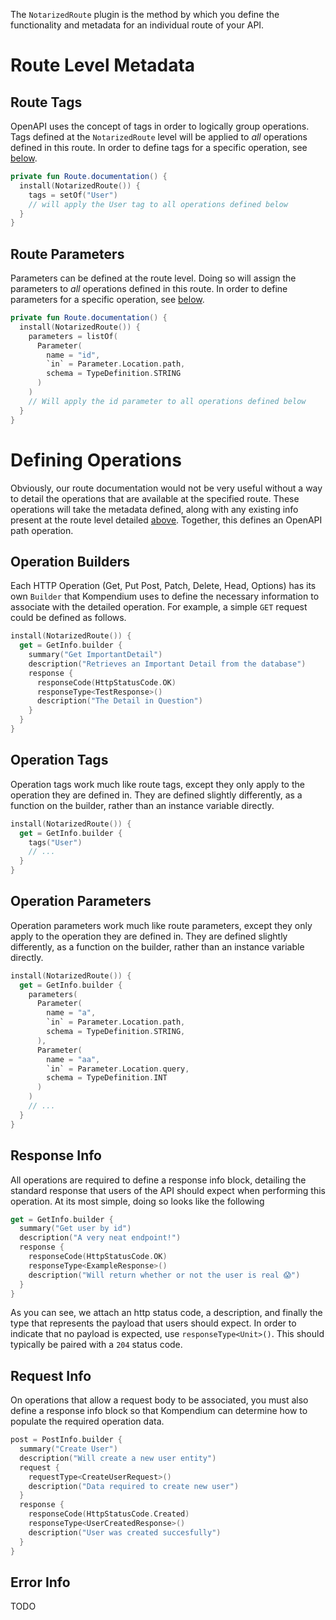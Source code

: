The `NotarizedRoute` plugin is the method by which you define the functionality and metadata for an individual route of
your API.

# Route Level Metadata

## Route Tags

OpenAPI uses the concept of tags in order to logically group operations. Tags defined at the `NotarizedRoute` level will
be applied to _all_ operations defined in this route. In order to define tags for a specific operation,
see [below](#operation-tags).

```kotlin
private fun Route.documentation() {
  install(NotarizedRoute()) {
    tags = setOf("User")
    // will apply the User tag to all operations defined below
  }
}
```

## Route Parameters

Parameters can be defined at the route level. Doing so will assign the parameters to _all_ operations defined in this
route. In order to define parameters for a specific operation, see [below](#operation-parameters).

```kotlin
private fun Route.documentation() {
  install(NotarizedRoute()) {
    parameters = listOf(
      Parameter(
        name = "id",
        `in` = Parameter.Location.path,
        schema = TypeDefinition.STRING
      )
    )
    // Will apply the id parameter to all operations defined below
  }
}
```

# Defining Operations

Obviously, our route documentation would not be very useful without a way to detail the operations that are available at
the specified route. These operations will take the metadata defined, along with any existing info present at the route
level detailed [above](#route-level-metadata). Together, this defines an OpenAPI path operation.

## Operation Builders

Each HTTP Operation (Get, Put Post, Patch, Delete, Head, Options) has its own `Builder` that Kompendium uses to define
the necessary information to associate with the detailed operation. For example, a simple `GET` request could be
defined as follows.

```kotlin
install(NotarizedRoute()) {
  get = GetInfo.builder {
    summary("Get ImportantDetail")
    description("Retrieves an Important Detail from the database")
    response {
      responseCode(HttpStatusCode.OK)
      responseType<TestResponse>()
      description("The Detail in Question")
    }
  }
}
```

## Operation Tags

Operation tags work much like route tags, except they only apply to the operation they are defined in. They are defined
slightly differently, as a function on the builder, rather than an instance variable directly.

```kotlin
install(NotarizedRoute()) {
  get = GetInfo.builder {
    tags("User")
    // ...
  }
}
```

## Operation Parameters

Operation parameters work much like route parameters, except they only apply to the operation they are defined in. They
are defined slightly differently, as a function on the builder, rather than an instance variable directly.

```kotlin
install(NotarizedRoute()) {
  get = GetInfo.builder {
    parameters(
      Parameter(
        name = "a",
        `in` = Parameter.Location.path,
        schema = TypeDefinition.STRING,
      ),
      Parameter(
        name = "aa",
        `in` = Parameter.Location.query,
        schema = TypeDefinition.INT
      )
    )
    // ...
  }
}
```

## Response Info

All operations are required to define a response info block, detailing the standard response that users of the API
should expect when performing this operation. At its most simple, doing so looks like the following

```kotlin
get = GetInfo.builder {
  summary("Get user by id")
  description("A very neat endpoint!")
  response {
    responseCode(HttpStatusCode.OK)
    responseType<ExampleResponse>()
    description("Will return whether or not the user is real 😱")
  }
}
```

As you can see, we attach an http status code, a description, and finally the type that represents the payload that
users should expect. In order to indicate that no payload is expected, use `responseType<Unit>()`. This should typically
be paired with a `204` status code.

## Request Info

On operations that allow a request body to be associated, you must also define a response info block so that Kompendium
can determine how to populate the required operation data.

```kotlin
post = PostInfo.builder {
  summary("Create User")
  description("Will create a new user entity")
  request {
    requestType<CreateUserRequest>()
    description("Data required to create new user")
  }
  response {
    responseCode(HttpStatusCode.Created)
    responseType<UserCreatedResponse>()
    description("User was created succesfully")
  }
}
```

## Error Info

TODO
